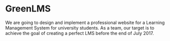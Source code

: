 # GreenLMS
We are going to design and implement a professional website for a Learning Management System for university students.
As a team, our target is to achieve the goal of creating a perfect LMS before the end of July 2017.
